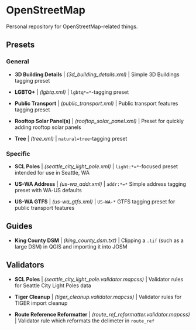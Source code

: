 # OpenStreetMap

Personal repository for OpenStreetMap-related things.

## Presets

### General

* **3D Building Details** | *(3d_building_details.xml)* | Simple 3D Buildings tagging preset

* **LGBTQ+** | *(lgbtq.xml)* | `lgbtq*=*`-tagging preset

* **Public Transport** | *(public_transport.xml)* | Public transport features tagging preset

* **Rooftop Solar Panel(s)** | *(rooftop_solar_panel.xml)* | Preset for quickly adding rooftop solar panels

* **Tree** | *(tree.xml)* | `natural=tree`-tagging preset

### Specific

* **SCL Poles** | *(seattle_city_light_pole.xml)* | `light:*=*`-focused preset intended for use in Seattle, WA

* **US-WA Address** | *(us-wa_addr.xml)* | `addr:*=*` Simple address tagging preset with WA-US defaults

* **US-WA GTFS** | *(us-wa_gtfs.xml)* | `US-WA-*` GTFS tagging preset for public transport features

## Guides

* **King County DSM** | *(king_county_dsm.txt)* | Clipping a `.tif` (such as a large DSM) in QGIS and importing it into JOSM

## Validators

* **SCL Poles** | *(seattle_city_light_pole.validator.mapcss)* | Validator rules for Seattle City Light Poles data

* **Tiger Cleanup** | *(tiger_cleanup.validator.mapcss)* | Validator rules for TIGER import cleanup

* **Route Reference Reformatter** | *(route_ref_reformatter.validator.mapcss)* | Validator rule which reformats the delimeter in `route_ref`
